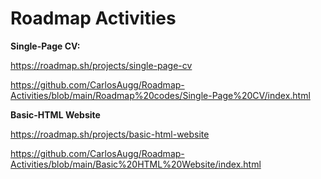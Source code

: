 # Roadmap Activities

**Single-Page CV:**

https://roadmap.sh/projects/single-page-cv

https://github.com/CarlosAugg/Roadmap-Activities/blob/main/Roadmap%20codes/Single-Page%20CV/index.html


**Basic-HTML Website**

https://roadmap.sh/projects/basic-html-website

https://github.com/CarlosAugg/Roadmap-Activities/blob/main/Basic%20HTML%20Website/index.html
